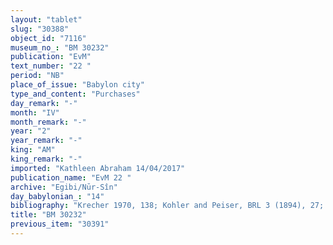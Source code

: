 ```yaml
---
layout: "tablet"
slug: "30388"
object_id: "7116"
museum_no_: "BM 30232"
publication: "EvM"
text_number: "22 "
period: "NB"
place_of_issue: "Babylon city"
type_and_content: "Purchases"
day_remark: "-"
month: "IV"
month_remark: "-"
year: "2"
year_remark: "-"
king: "AM"
king_remark: "-"
imported: "Kathleen Abraham 14/04/2017"
publication_name: "EvM 22 "
archive: "Egibi/Nūr-Sîn"
day_babylonian_: "14"
bibliography: "Krecher 1970, 138; Kohler and Peiser, BRL 3 (1894), 27; Petschow 1956 (NBPf.), 173; Koschaker 1911, 259."
title: "BM 30232"
previous_item: "30391"
---
```

